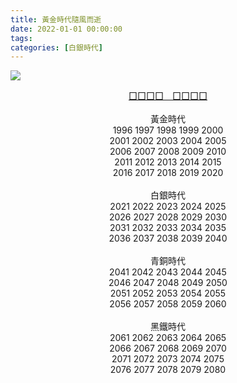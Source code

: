 ```yaml
---
title: 黃金時代隨風而逝
date: 2022-01-01 00:00:00
tags:
categories: [白銀時代]
---
```


![](cast-away-illusions.jpg)

<center><a href="https://dribbble.com/shots/16430646-CAST-AWAY-ILLUSIONS-PREPARE-FOR-STRUGGLE">囗囗囗囗　囗囗囗囗</a></center>

<br>

<center>
黃金時代<br>
1996 1997 1998 1999 2000<br>
2001 2002 2003 2004 2005<br>
2006 2007 2008 2009 2010<br>
2011 2012 2013 2014 2015<br>
2016 2017 2018 2019 2020<br>
</center>
<br>

<!--more-->

<center>
白銀時代<br>
2021 2022 2023 2024 2025<br>
2026 2027 2028 2029 2030<br>
2031 2032 2033 2034 2035<br>
2036 2037 2038 2039 2040<br>
</center>
<br>
<center>
青銅時代<br>
2041 2042 2043 2044 2045<br>
2046 2047 2048 2049 2050<br>
2051 2052 2053 2054 2055<br>
2056 2057 2058 2059 2060<br>
</center>
<br>
<center>
黑鐵時代<br>
2061 2062 2063 2064 2065<br>
2066 2067 2068 2069 2070<br>
2071 2072 2073 2074 2075<br>
2076 2077 2078 2079 2080<br>
</center>
<br>
